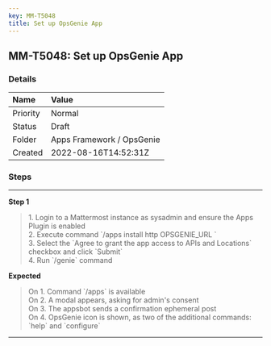 ```yaml
---
key: MM-T5048
title: Set up OpsGenie App
---
```


## MM-T5048: Set up OpsGenie App

### Details

| Name     | Value                     |
| :------- | :------------------------ |
| Priority | Normal                    |
| Status   | Draft                     |
| Folder   | Apps Framework / OpsGenie |
| Created  | 2022-08-16T14:52:31Z      |

### Steps

<hr/>

**Step 1**

> <article>1. Login to a Mattermost instance as sysadmin and ensure the Apps Plugin is enabled<br />2. Execute command  `/apps install http OPSGENIE_URL `<br />3. Select the `Agree to grant the app access to APIs and Locations` checkbox and click `Submit`<br />4. Run `/genie` command</article>

**Expected**

> <article>On 1. Command `/apps`  is available<br />On 2. A modal appears, asking for admin's consent<br />On 3. The appsbot sends a confirmation ephemeral post<br />On 4. OpsGenie icon is shown, as two of the additional commands: `help` and `configure`</article>

<hr/>
